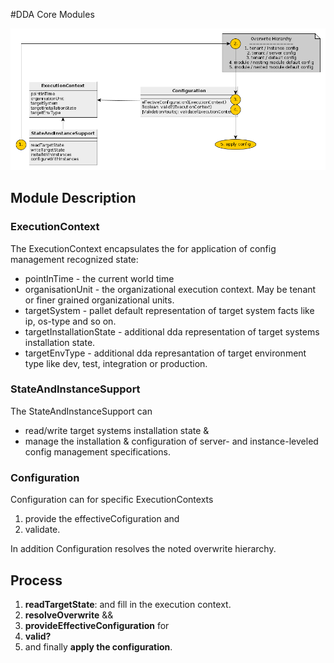 #DDA Core Modules

![Figure 1: Structure of core Elements](../resources/architecture_core_modules.png)

## Module Description
### ExecutionContext
The ExecutionContext encapsulates the for application of config management recognized state:
* pointInTime - the current world time
* organisationUnit - the organizational execution context. May be tenant or finer grained organizational units. 
* targetSystem - pallet default representation of target system facts like ip, os-type and so on.
* targetInstallationState - additional dda representation of target systems installation state.  
* targetEnvType - additional dda represantation of target environment type like dev, test, integration or production.  
 
### StateAndInstanceSupport
The StateAndInstanceSupport can 
* read/write target systems installation state &
* manage the installation & configuration of server- and instance-leveled config management specifications. 

### Configuration
Configuration can for specific ExecutionContexts
1. provide the effectiveCofiguration and
2. validate.

In addition Configuration resolves the noted overwrite hierarchy. 


## Process
1. __readTargetState__: and fill in the execution context.
2. __resolveOverwrite__ && 
3. __provideEffectiveConfiguration__ for
4. __valid?__
5. and finally __apply the configuration__.
